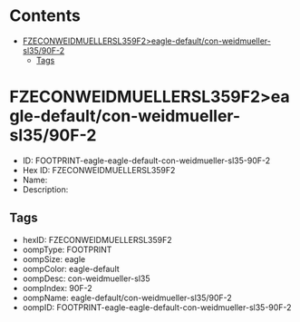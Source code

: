 



Contents
========

* [FZECONWEIDMUELLERSL359F2>eagle-default/con-weidmueller-sl35/90F-2](#fzeconweidmuellersl359f2eagle-defaultcon-weidmueller-sl3590f-2)
	* [Tags](#tags)

# FZECONWEIDMUELLERSL359F2>eagle-default/con-weidmueller-sl35/90F-2

- ID: FOOTPRINT-eagle-eagle-default-con-weidmueller-sl35-90F-2
- Hex ID: FZECONWEIDMUELLERSL359F2
- Name: 
- Description: 

## Tags

- hexID: FZECONWEIDMUELLERSL359F2
- oompType: FOOTPRINT
- oompSize: eagle
- oompColor: eagle-default
- oompDesc: con-weidmueller-sl35
- oompIndex: 90F-2
- oompName: eagle-default/con-weidmueller-sl35/90F-2
- oompID: FOOTPRINT-eagle-eagle-default-con-weidmueller-sl35-90F-2

